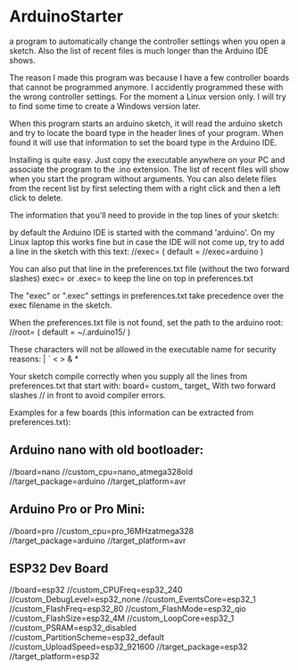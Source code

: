 # ArduinoStarter  
  a program to automatically change the controller settings when you open a sketch. Also the list of recent files is much longer than the Arduino IDE shows.

The reason I made this program was because I have a few controller boards that cannot be programmed anymore. I accidently programmed these with the wrong controller settings.
For the moment a Linux version only. I will try to find some time to create a Windows version later.


When this program starts an arduino sketch, it will read the arduino sketch and try to locate the board type in the header lines of your program. When found it will use that information to set the board type in the Arduino IDE.

Installing is quite easy. Just copy the executable anywhere on your PC and associate the program to the .ino extension.
The list of recent files will show when you start the program without arguments.
You can also delete files from the recent list by first selecting them with a right click and then a left click to delete.

The information that you'll need to provide in the top lines of your sketch:

by default the Arduino IDE is started with the command 'arduino'. On my Linux laptop this works fine but in case the IDE will not come up, try to add a line in the sketch with this text:
    //exec=<arduino executable filename> ( default = //exec=arduino )

You can also put that line in the preferences.txt file (without the two forward slashes)
    exec=<arduino executable filename>
    or
    .exec=<arduino executable filename>
	to keep the line on top in preferences.txt

The "exec" or ".exec" settings in preferences.txt take precedence over the exec filename in the sketch.

When the preferences.txt file is not found, set the path to the arduino root:
    //root=<the directory where your preferences file is located> ( default = ~/.arduino15/ )


These characters will not be allowed in the executable name for security reasons:
    | ` < > & *


Your sketch compile correctly when you supply all the lines from preferences.txt that start with:
board=
custom_
target_
With two forward slashes // in front to avoid compiler errors.


Examples for a few boards
(this information can be extracted from preferences.txt):

Arduino nano with old bootloader:
---------------------------------
//board=nano
//custom_cpu=nano_atmega328old
//target_package=arduino
//target_platform=avr

Arduino Pro or Pro Mini:
------------------------
//board=pro
//custom_cpu=pro_16MHzatmega328
//target_package=arduino
//target_platform=avr

ESP32 Dev Board
---------------
//board=esp32
//custom_CPUFreq=esp32_240
//custom_DebugLevel=esp32_none
//custom_EventsCore=esp32_1
//custom_FlashFreq=esp32_80
//custom_FlashMode=esp32_qio
//custom_FlashSize=esp32_4M
//custom_LoopCore=esp32_1
//custom_PSRAM=esp32_disabled
//custom_PartitionScheme=esp32_default
//custom_UploadSpeed=esp32_921600
//target_package=esp32
//target_platform=esp32
